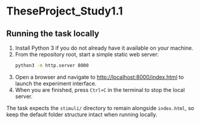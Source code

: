 # TheseProject_Study1.1

## Running the task locally

1. Install Python 3 if you do not already have it available on your machine.
2. From the repository root, start a simple static web server:
   ```bash
   python3 -m http.server 8000
   ```
3. Open a browser and navigate to [http://localhost:8000/index.html](http://localhost:8000/index.html) to launch the experiment interface.
4. When you are finished, press `Ctrl+C` in the terminal to stop the local server.

The task expects the `stimuli/` directory to remain alongside `index.html`, so keep the default folder structure intact when running locally.
